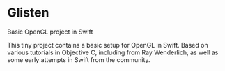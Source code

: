 # Glisten
Basic OpenGL project in Swift

This tiny project contains a basic setup for OpenGL in Swift. Based on various tutorials in Objective C, including from Ray Wenderlich, as well as some early attempts in Swift from the community.
